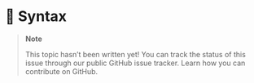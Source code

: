 # 🔧 Syntax

> **Note**
> 
> This topic hasn’t been written yet! You can track the status of this issue through our public GitHub issue tracker. Learn how you can contribute on GitHub.

